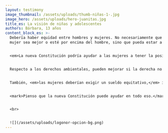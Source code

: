 ```yaml
---
layout: testimony
image_thumbnail: /assets/uploads/thumb-niñas-1-.jpg
image_hero: /assets/uploads/hero-juanitas.jpg
title_es: La visión de niñas y adolescentes
authors: Bárbara, 13 años
content_block_es: >-
  Debería haber equidad entre hombres y mujeres. No necesariamente que la
  mujer sea mejor o esté por encima del hombre, sino que pueda estar a la par. 


  <em>La nueva Constitución podría ayudar a las mujeres a tener la posibilidad de decidir sobre su cuerpo,</em> en caso que quiera abortar, o no, pues hay mujeres que tienen a sus hijos e hijas, pero no los quieren. Después esos hijos sufren y andan en la calle.


  Respecto a los derechos ambientales, pueden mejorar si la derecha no se mete, si los empresarios no se meten. Porque ellos nunca querrán dejar de explotar la tierra, las aguas, el mar… <em>a ellos la plata los manda.</em>


  También, <em>las mujeres deberían exigir un sueldo equitativo,</em> igual al de los hombres si es el mismo trabajo. <em>Y la salud no debería ser más cara para las mujeres, sólo por ser mujeres.</em>


  <mark>Pienso que la nueva Constitución puede ayudar en todo eso.</mark>


  <br>


  ![](/assets/uploads/logonor-opcion-bg.png)
---
```

